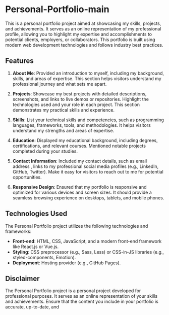 # Personal-Portfolio-main

This is a personal portfolio project aimed at showcasing my skills, projects, and achievements. It serves as an online representation of my professional profile, allowing you to highlight my expertise and accomplishments to potential clients, employers, or collaborators. This portfolio is built using modern web development technologies and follows industry best practices.

## Features

1. **About Me**: Provided an introduction to myself, including my background, skills, and areas of expertise. This section helps visitors understand my professional journey and what sets me apart.

2. **Projects**: Showcase my best projects with detailed descriptions, screenshots, and links to live demos or repositories. Highlight the technologies used and your role in each project. This section demonstrates my practical skills and experience.

3. **Skills**: List your technical skills and competencies, such as programming languages, frameworks, tools, and methodologies. It helps visitors understand my strengths and areas of expertise.

4. **Education**: Displayed my educational background, including degrees, certifications, and relevant courses. Mentioned  notable projects completed during your studies.

5. **Contact Information**: Included my  contact details, such as email address , links to my professional social media profiles (e.g., LinkedIn, GitHub, Twitter). Make it easy for visitors to reach out to me for potential opportunities.

6. **Responsive Design**: Ensured that my portfolio is responsive and optimized for various devices and screen sizes. It should provide a seamless browsing experience on desktops, tablets, and mobile phones.

## Technologies Used

The Personal Portfolio project utilizes the following technologies and frameworks:

- **Front-end**: HTML, CSS, JavaScript, and a modern front-end framework like React.js or Vue.js.
- **Styling**: CSS preprocessor (e.g., Sass, Less) or CSS-in-JS libraries (e.g., styled-components, Emotion).
- **Deployment**: Hosting provider (e.g., GitHub Pages).



## Disclaimer

The Personal Portfolio project is a personal project developed for professional purposes. It serves as an online representation of your skills and achievements. Ensure that the content you include in your portfolio is accurate, up-to-date, and
